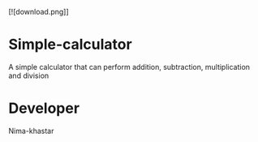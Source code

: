  [![download.png]]
# Simple-calculator
A simple calculator that can perform addition, subtraction, multiplication and division
# Developer 
Nima-khastar